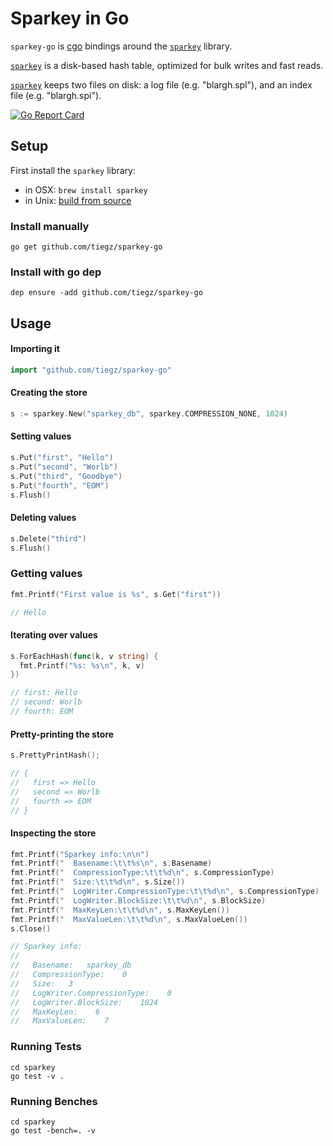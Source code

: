 # Sparkey in Go

`sparkey-go` is [cgo](https://golang.org/cmd/cgo/) bindings around the [`sparkey`](https://github.com/spotify/sparkey) library.

[`sparkey`](https://github.com/spotify/sparkey) is a disk-based hash table, optimized for bulk writes and fast reads.

[`sparkey`](https://github.com/spotify/sparkey) keeps two files on disk: a log file (e.g. "blargh.spl"), and an index file (e.g. "blargh.spi").

[![Go Report Card](https://goreportcard.com/badge/github.com/tiegz/sparkey-go)](https://goreportcard.com/report/github.com/tiegz/sparkey-go)

## Setup

First install the `sparkey` library:

* in OSX: `brew install sparkey`
* in Unix: [build from source](https://github.com/spotify/sparkey#building)


### Install manually

`go get github.com/tiegz/sparkey-go`

### Install with go dep

`dep ensure -add github.com/tiegz/sparkey-go`

## Usage

#### Importing it

``` go
import "github.com/tiegz/sparkey-go"
```

#### Creating the store

``` go
s := sparkey.New("sparkey_db", sparkey.COMPRESSION_NONE, 1024)
```

#### Setting values

``` go
s.Put("first", "Hello")
s.Put("second", "Worlb")
s.Put("third", "Goodbye")
s.Put("fourth", "EOM")
s.Flush()
```

#### Deleting values

``` go
s.Delete("third")
s.Flush()
```

### Getting values

``` go
fmt.Printf("First value is %s", s.Get("first"))

// Hello
```

#### Iterating over values

``` go
s.ForEachHash(func(k, v string) {
  fmt.Printf("%s: %s\n", k, v)
})

// first: Hello
// second: Worlb
// fourth: EOM
```

#### Pretty-printing the store

``` go
s.PrettyPrintHash();

// {
//   first => Hello
//   second => Worlb
//   fourth => EOM
// }
```

#### Inspecting the store

``` go
fmt.Printf("Sparkey info:\n\n")
fmt.Printf("  Basename:\t\t%s\n", s.Basename)
fmt.Printf("  CompressionType:\t\t%d\n", s.CompressionType)
fmt.Printf("  Size:\t\t%d\n", s.Size())
fmt.Printf("  LogWriter.CompressionType:\t\t%d\n", s.CompressionType)
fmt.Printf("  LogWriter.BlockSize:\t\t%d\n", s.BlockSize)
fmt.Printf("  MaxKeyLen:\t\t%d\n", s.MaxKeyLen())
fmt.Printf("  MaxValueLen:\t\t%d\n", s.MaxValueLen())
s.Close()

// Sparkey info:
//
//   Basename:   sparkey_db
//   CompressionType:    0
//   Size:   3
//   LogWriter.CompressionType:    0
//   LogWriter.BlockSize:    1024
//   MaxKeyLen:    6
//   MaxValueLen:    7
```

### Running Tests

```
cd sparkey
go test -v .
```

### Running Benches

```
cd sparkey
go test -bench=. -v
```
